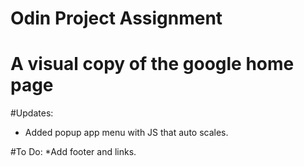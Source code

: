 # Odin Project Assignment
# A visual copy of the google home page

#Updates:

* Added popup app menu with JS that auto scales.

#To Do:
*Add footer and links.